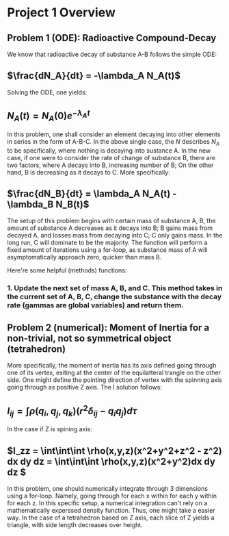 # Project 1 Overview

## Problem 1 (ODE): Radioactive Compound-Decay
We know that radioactive decay of  substance A-B follows the simple ODE:

## $\frac{dN_A}{dt} = -\lambda_A N_A(t)$

Solving the ODE, one yields:
## $N_A(t) = N_A(0)e^{-\lambda_A t}$

In this problem, one shall consider an element decaying into other elements in series in the form of A-B-C. In the above single case, the $N$ describes $N_A$ to be specifically, where nothing is decaying into sustance A. In the new case, if one were to consider the rate of change of substance B, there are two factors, where A decays into B, increasing number of B; On the other hand, B is decreasing as it decays to C. More specifically:

## $\frac{dN_B}{dt} = \lambda_A N_A(t) - \lambda_B N_B(t)$

The setup of this problem begins with certain mass of substance A, B, the amount of substance A decreases as it decays into B; B gains mass from decayed A, and losses mass from decaying into C; C only gains mass. In the long run, C will dominate to be the majority. The function will perform a fixed amount of iterations using a for-loop, as substance mass of A will asymptomatically approach zero, quicker than mass B.

Here're some helpful (methods) functions:
### 1. Update the next set of mass A, B, and C. This method takes in the current set of A, B, C, change the substance with the decay rate (gammas are global variables) and return them.


## Problem 2 (numerical): Moment of Inertia for a non-trivial, not so symmetrical object (tetrahedron)

More specifically, the moment of inertia has its axis defined going through one of its vertex, exiting at the center of the equilatteral trangle on the other side. One might define the pointing direction of vertex with the spinning axis going through as positive Z axis. The I solution follows:

## $I_{ij} = \int \rho(q_i,q_j,q_k) (r^2 \delta_{ij} - q_i q_j)d\tau$
In the case if Z is spining axis:
## $I_zz = \int\int\int \rho(x,y,z)(x^2+y^2+z^2 - z^2) dx dy dz = \int\int\int \rho(x,y,z)(x^2+y^2)dx dy dz $

In this problem, one should numerically integrate through 3 dimensions using a for-loop. Namely, going through for each x within for each y within for each z. In this specific setup, a numerical integration can't rely on a mathematically experssed density function. Thus, one might take a easier way. In the case of a tetrahedron based on Z axis, each slice of Z yields a triangle, with side length decreases over height.


